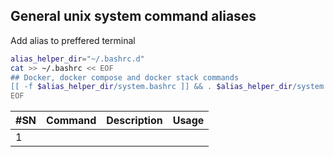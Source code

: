 ## General unix system command aliases

Add alias to preffered terminal
```bash
alias_helper_dir="~/.bashrc.d"
cat >> ~/.bashrc << EOF
## Docker, docker compose and docker stack commands
[[ -f $alias_helper_dir/system.bashrc ]] && . $alias_helper_dir/system.bashrc
EOF
```

|      #SN     |  Command  | Description |    Usage   |
|--------------|-----------|-------------|------------|
| 1 | | | |
